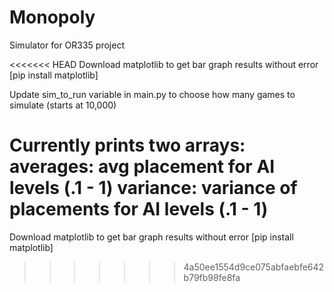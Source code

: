# Monopoly
Simulator for OR335 project

<<<<<<< HEAD
Download matplotlib to get bar graph results without error [pip install matplotlib]

Update sim_to_run variable in main.py to choose how many games to simulate (starts at 10,000)

Currently prints two arrays:
    averages: avg placement for AI levels (.1 - 1)
    variance: variance of placements for AI levels (.1 - 1)
=======
Download matplotlib to get bar graph results without error 
[pip install matplotlib]
>>>>>>> 4a50ee1554d9ce075abfaebfe642b79fb98fe8fa
